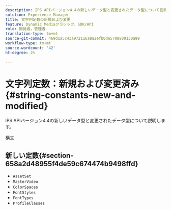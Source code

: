 ```yaml
---
description: IPS APIバージョン4.4の新しいデータ型と変更されたデータ型について説明します。
solution: Experience Manager
title: 文字列定数の新規および変更
feature: Dynamic Mediaクラシック，SDK/API
role: 開発者，管理者
translation-type: tm+mt
source-git-commit: 469d1a5c43a972116a8a2efb0de5708800130a99
workflow-type: tm+mt
source-wordcount: '42'
ht-degree: 2%

---
```



# 文字列定数：新規および変更済み{#string-constants-new-and-modified}

IPS APIバージョン4.4の新しいデータ型と変更されたデータ型について説明します。

構文

## 新しい定数{#section-658a2d48955f4de59c674474b9498ffd}

* `AssetSet`
* `MasterVideo`
* `ColorSpaces`
* `FontStyles`
* `FontTypes`
* `ProfileClasses`

<!--
Note: Can't tell from original docs if these are new or changes. Calling 'em new by default.
-->

